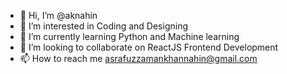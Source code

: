 - 👋 Hi, I’m @aknahin
- 👀 I’m interested in Coding and Designing
- 🌱 I’m currently learning Python and Machine learning
- 💞️ I’m looking to collaborate on ReactJS Frontend Development
- 📫 How to reach me <a html="mailto:asrafuzzamankhannahin@gmail.com">asrafuzzamankhannahin@gmail.com</a>

<!---
aknahin/aknahin is a ✨ special ✨ repository because its `README.md` (this file) appears on your GitHub profile.
You can click the Preview link to take a look at your changes.
--->
